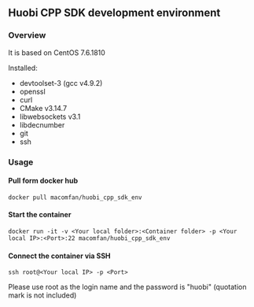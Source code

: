 ## Huobi CPP SDK development environment

### Overview
It is based on CentOS 7.6.1810  

Installed:
* devtoolset-3 (gcc v4.9.2)  
* openssl  
* curl  
* CMake v3.14.7  
* libwebsockets v3.1  
* libdecnumber
* git
* ssh

### Usage

#### Pull form docker hub
```
docker pull macomfan/huobi_cpp_sdk_env
```

#### Start the container
```
docker run -it -v <Your local folder>:<Container folder> -p <Your local IP>:<Port>:22 macomfan/huobi_cpp_sdk_env
```

#### Connect the container via SSH
```
ssh root@<Your local IP> -p <Port>
```
Please use root as the login name and the password is "huobi" (quotation mark is not included)